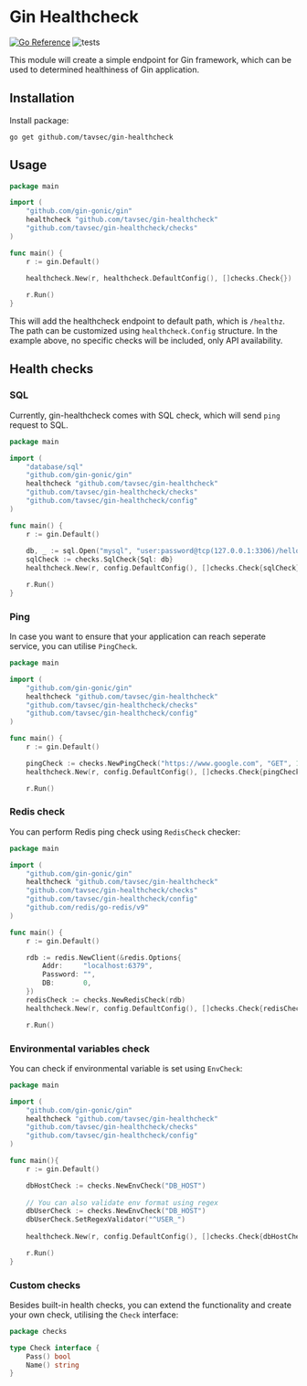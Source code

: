 # Gin Healthcheck
[![Go Reference](https://pkg.go.dev/badge/github.com/tavsec/gin-healthcheck.svg)](https://pkg.go.dev/github.com/tavsec/gin-healthcheck)
![tests](https://github.com/tavsec/gin-healthcheck/actions/workflows/test.yaml/badge.svg)

This module will create a simple endpoint for Gin framework, 
which can be used to determined healthiness of Gin application.

## Installation
Install package:
```shell
go get github.com/tavsec/gin-healthcheck
```

## Usage
```go
package main

import (
    "github.com/gin-gonic/gin"
    healthcheck "github.com/tavsec/gin-healthcheck"
    "github.com/tavsec/gin-healthcheck/checks"
)

func main() {
    r := gin.Default()

    healthcheck.New(r, healthcheck.DefaultConfig(), []checks.Check{})
	
    r.Run()
}
```

This will add the healthcheck endpoint to default path, which is `/healthz`. The path can be customized
using `healthcheck.Config` structure. In the example above, no specific checks will be included, only API availability.

## Health checks

### SQL
Currently, gin-healthcheck comes with SQL check, which will send `ping` request to SQL.

```go
package main

import (
    "database/sql"
    "github.com/gin-gonic/gin"
    healthcheck "github.com/tavsec/gin-healthcheck"
    "github.com/tavsec/gin-healthcheck/checks"
    "github.com/tavsec/gin-healthcheck/config"
)

func main() {
    r := gin.Default()
	
    db, _ := sql.Open("mysql", "user:password@tcp(127.0.0.1:3306)/hello")
    sqlCheck := checks.SqlCheck{Sql: db}
    healthcheck.New(r, config.DefaultConfig(), []checks.Check{sqlCheck})

    r.Run()
}
```

### Ping
In case you want to ensure that your application can reach seperate service, 
you can utilise `PingCheck`.

```go
package main

import (
    "github.com/gin-gonic/gin"
    healthcheck "github.com/tavsec/gin-healthcheck"
    "github.com/tavsec/gin-healthcheck/checks"
    "github.com/tavsec/gin-healthcheck/config"
)

func main() {
    r := gin.Default()

    pingCheck := checks.NewPingCheck("https://www.google.com", "GET", 1000, nil, nil)
    healthcheck.New(r, config.DefaultConfig(), []checks.Check{pingCheck})

    r.Run()
```

### Redis check
You can perform Redis ping check using `RedisCheck` checker:

```go
package main

import (
    "github.com/gin-gonic/gin"
    healthcheck "github.com/tavsec/gin-healthcheck"
    "github.com/tavsec/gin-healthcheck/checks"
    "github.com/tavsec/gin-healthcheck/config"
    "github.com/redis/go-redis/v9"
)

func main() {
    r := gin.Default()

    rdb := redis.NewClient(&redis.Options{
        Addr:     "localhost:6379",
        Password: "",
        DB:       0,
    })
    redisCheck := checks.NewRedisCheck(rdb)
    healthcheck.New(r, config.DefaultConfig(), []checks.Check{redisCheck})

    r.Run()
```

### Environmental variables check
You can check if environmental variable is set using `EnvCheck`:
```go
package main

import (
    "github.com/gin-gonic/gin"
    healthcheck "github.com/tavsec/gin-healthcheck"
    "github.com/tavsec/gin-healthcheck/checks"
    "github.com/tavsec/gin-healthcheck/config"
)

func main(){
    r := gin.Default()

    dbHostCheck := checks.NewEnvCheck("DB_HOST")
	
	// You can also validate env format using regex
    dbUserCheck := checks.NewEnvCheck("DB_HOST")
    dbUserCheck.SetRegexValidator("^USER_")
	
    healthcheck.New(r, config.DefaultConfig(), []checks.Check{dbHostCheck, dbUserCheck})

    r.Run()
}

```

### Custom checks
Besides built-in health checks, you can extend the functionality and create your own check, utilising the `Check` interface: 
```go
package checks

type Check interface {
    Pass() bool
    Name() string
}
```
